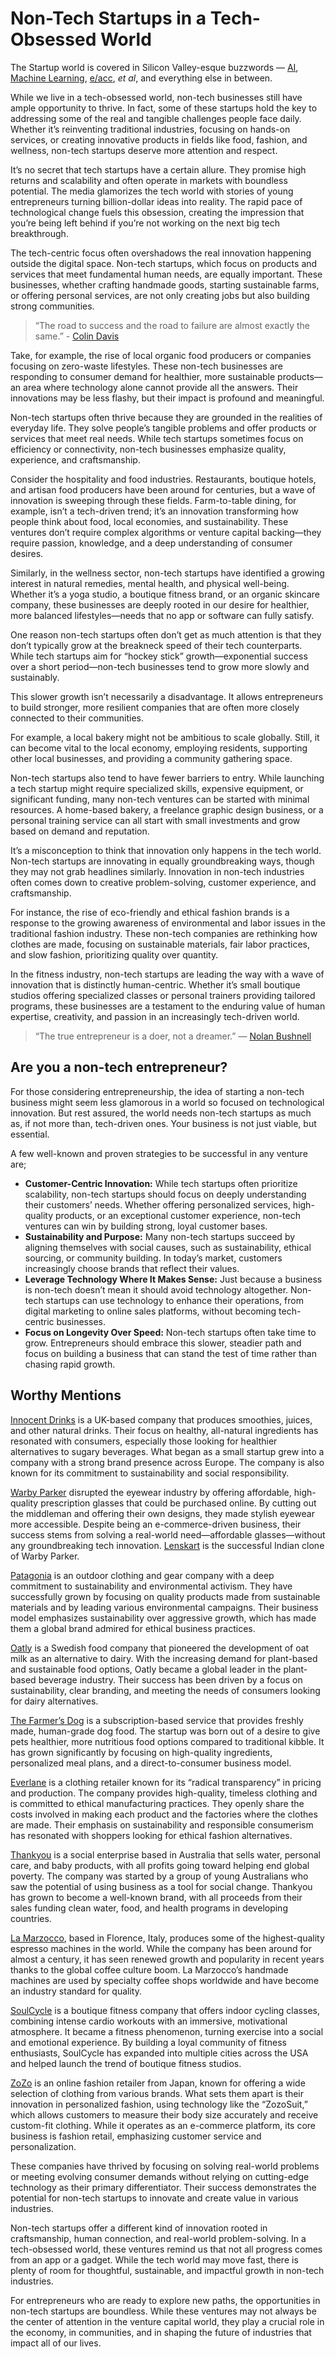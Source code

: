 # Non-Tech Startups in a Tech-Obsessed World

The Startup world is covered in Silicon Valley-esque buzzwords — [AI](https://en.wikipedia.org/wiki/Artificial_intelligence), [Machine Learning](https://en.wikipedia.org/wiki/Machine_learning), [e/acc](/2023/e-acc/), _et al_, and everything else in between.

While we live in a tech-obsessed world, non-tech businesses still have ample opportunity to thrive. In fact, some of these startups hold the key to addressing some of the real and tangible challenges people face daily. Whether it’s reinventing traditional industries, focusing on hands-on services, or creating innovative products in fields like food, fashion, and wellness, non-tech startups deserve more attention and respect.

It’s no secret that tech startups have a certain allure. They promise high returns and scalability and often operate in markets with boundless potential. The media glamorizes the tech world with stories of young entrepreneurs turning billion-dollar ideas into reality. The rapid pace of technological change fuels this obsession, creating the impression that you’re being left behind if you’re not working on the next big tech breakthrough.

The tech-centric focus often overshadows the real innovation happening outside the digital space. Non-tech startups, which focus on products and services that meet fundamental human needs, are equally important. These businesses, whether crafting handmade goods, starting sustainable farms, or offering personal services, are not only creating jobs but also building strong communities.

> “The road to success and the road to failure are almost exactly the same.” - [Colin Davis](https://en.wikipedia.org/wiki/Colin_Davis)

Take, for example, the rise of local organic food producers or companies focusing on zero-waste lifestyles. These non-tech businesses are responding to consumer demand for healthier, more sustainable products—an area where technology alone cannot provide all the answers. Their innovations may be less flashy, but their impact is profound and meaningful.

Non-tech startups often thrive because they are grounded in the realities of everyday life. They solve people’s tangible problems and offer products or services that meet real needs. While tech startups sometimes focus on efficiency or connectivity, non-tech businesses emphasize quality, experience, and craftsmanship.

Consider the hospitality and food industries. Restaurants, boutique hotels, and artisan food producers have been around for centuries, but a wave of innovation is sweeping through these fields. Farm-to-table dining, for example, isn’t a tech-driven trend; it’s an innovation transforming how people think about food, local economies, and sustainability. These ventures don’t require complex algorithms or venture capital backing—they require passion, knowledge, and a deep understanding of consumer desires.

Similarly, in the wellness sector, non-tech startups have identified a growing interest in natural remedies, mental health, and physical well-being. Whether it’s a yoga studio, a boutique fitness brand, or an organic skincare company, these businesses are deeply rooted in our desire for healthier, more balanced lifestyles—needs that no app or software can fully satisfy.

One reason non-tech startups often don’t get as much attention is that they don’t typically grow at the breakneck speed of their tech counterparts. While tech startups aim for “hockey stick” growth—exponential success over a short period—non-tech businesses tend to grow more slowly and sustainably.

This slower growth isn’t necessarily a disadvantage. It allows entrepreneurs to build stronger, more resilient companies that are often more closely connected to their communities.

For example, a local bakery might not be ambitious to scale globally. Still, it can become vital to the local economy, employing residents, supporting other local businesses, and providing a community gathering space.

Non-tech startups also tend to have fewer barriers to entry. While launching a tech startup might require specialized skills, expensive equipment, or significant funding, many non-tech ventures can be started with minimal resources. A home-based bakery, a freelance graphic design business, or a personal training service can all start with small investments and grow based on demand and reputation.

It’s a misconception to think that innovation only happens in the tech world. Non-tech startups are innovating in equally groundbreaking ways, though they may not grab headlines similarly. Innovation in non-tech industries often comes down to creative problem-solving, customer experience, and craftsmanship.

For instance, the rise of eco-friendly and ethical fashion brands is a response to the growing awareness of environmental and labor issues in the traditional fashion industry. These non-tech companies are rethinking how clothes are made, focusing on sustainable materials, fair labor practices, and slow fashion, prioritizing quality over quantity.

In the fitness industry, non-tech startups are leading the way with a wave of innovation that is distinctly human-centric. Whether it’s small boutique studios offering specialized classes or personal trainers providing tailored programs, these businesses are a testament to the enduring value of human expertise, creativity, and passion in an increasingly tech-driven world.

> “The true entrepreneur is a doer, not a dreamer.” ― [Nolan Bushnell](https://en.wikipedia.org/wiki/Nolan_Bushnell)

## Are you a non-tech entrepreneur?

For those considering entrepreneurship, the idea of starting a non-tech business might seem less glamorous in a world so focused on technological innovation. But rest assured, the world needs non-tech startups as much as, if not more than, tech-driven ones. Your business is not just viable, but essential.

A few well-known and proven strategies to be successful in any venture are;

- **Customer-Centric Innovation:** While tech startups often prioritize scalability, non-tech startups should focus on deeply understanding their customers’ needs. Whether offering personalized services, high-quality products, or an exceptional customer experience, non-tech ventures can win by building strong, loyal customer bases.
- **Sustainability and Purpose:** Many non-tech startups succeed by aligning themselves with social causes, such as sustainability, ethical sourcing, or community building. In today’s market, customers increasingly choose brands that reflect their values.
- **Leverage Technology Where It Makes Sense:** Just because a business is non-tech doesn’t mean it should avoid technology altogether. Non-tech startups can use technology to enhance their operations, from digital marketing to online sales platforms, without becoming tech-centric businesses.
- **Focus on Longevity Over Speed:** Non-tech startups often take time to grow. Entrepreneurs should embrace this slower, steadier path and focus on building a business that can stand the test of time rather than chasing rapid growth.

## Worthy Mentions

[Innocent Drinks](https://innocentdrinks.co.uk) is a UK-based company that produces smoothies, juices, and other natural drinks. Their focus on healthy, all-natural ingredients has resonated with consumers, especially those looking for healthier alternatives to sugary beverages. What began as a small startup grew into a company with a strong brand presence across Europe. The company is also known for its commitment to sustainability and social responsibility.

[Warby Parker](https://www.warbyparker.com) disrupted the eyewear industry by offering affordable, high-quality prescription glasses that could be purchased online. By cutting out the middleman and offering their own designs, they made stylish eyewear more accessible. Despite being an e-commerce-driven business, their success stems from solving a real-world need—affordable glasses—without any groundbreaking tech innovation. [Lenskart](https://www.lenskart.com) is the successful Indian clone of Warby Parker.

[Patagonia](https://www.patagonia.com/) is an outdoor clothing and gear company with a deep commitment to sustainability and environmental activism. They have successfully grown by focusing on quality products made from sustainable materials and by leading various environmental campaigns. Their business model emphasizes sustainability over aggressive growth, which has made them a global brand admired for ethical business practices.

[Oatly](https://www.oatly.com) is a Swedish food company that pioneered the development of oat milk as an alternative to dairy. With the increasing demand for plant-based and sustainable food options, Oatly became a global leader in the plant-based beverage industry. Their success has been driven by a focus on sustainability, clear branding, and meeting the needs of consumers looking for dairy alternatives.

[The Farmer’s Dog](https://www.thefarmersdog.com) is a subscription-based service that provides freshly made, human-grade dog food. The startup was born out of a desire to give pets healthier, more nutritious food options compared to traditional kibble. It has grown significantly by focusing on high-quality ingredients, personalized meal plans, and a direct-to-consumer business model.

[Everlane](https://www.everlane.com) is a clothing retailer known for its “radical transparency” in pricing and production. The company provides high-quality, timeless clothing and is committed to ethical manufacturing practices. They openly share the costs involved in making each product and the factories where the clothes are made. Their emphasis on sustainability and responsible consumerism has resonated with shoppers looking for ethical fashion alternatives.

[Thankyou](https://thankyou.co) is a social enterprise based in Australia that sells water, personal care, and baby products, with all profits going toward helping end global poverty. The company was started by a group of young Australians who saw the potential of using business as a tool for social change. Thankyou has grown to become a well-known brand, with all proceeds from their sales funding clean water, food, and health programs in developing countries.

[La Marzocco](https://lamarzoccousa.com), based in Florence, Italy, produces some of the highest-quality espresso machines in the world. While the company has been around for almost a century, it has seen renewed growth and popularity in recent years thanks to the global coffee culture boom. La Marzocco’s handmade machines are used by specialty coffee shops worldwide and have become an industry standard for quality.

[SoulCycle](https://www.soul-cycle.com) is a boutique fitness company that offers indoor cycling classes, combining intense cardio workouts with an immersive, motivational atmosphere. It became a fitness phenomenon, turning exercise into a social and emotional experience. By building a loyal community of fitness enthusiasts, SoulCycle has expanded into multiple cities across the USA and helped launch the trend of boutique fitness studios.

[ZoZo](https://zozo.jp) is an online fashion retailer from Japan, known for offering a wide selection of clothing from various brands. What sets them apart is their innovation in personalized fashion, using technology like the “ZozoSuit,” which allows customers to measure their body size accurately and receive custom-fit clothing. While it operates as an e-commerce platform, its core business is fashion retail, emphasizing customer service and personalization.

These companies have thrived by focusing on solving real-world problems or meeting evolving consumer demands without relying on cutting-edge technology as their primary differentiator. Their success demonstrates the potential for non-tech startups to innovate and create value in various industries.

Non-tech startups offer a different kind of innovation rooted in craftsmanship, human connection, and real-world problem-solving. In a tech-obsessed world, these ventures remind us that not all progress comes from an app or a gadget. While the tech world may move fast, there is plenty of room for thoughtful, sustainable, and impactful growth in non-tech industries.

For entrepreneurs who are ready to explore new paths, the opportunities in non-tech startups are boundless. While these ventures may not always be the center of attention in the venture capital world, they play a crucial role in the economy, in communities, and in shaping the future of industries that impact all of our lives.